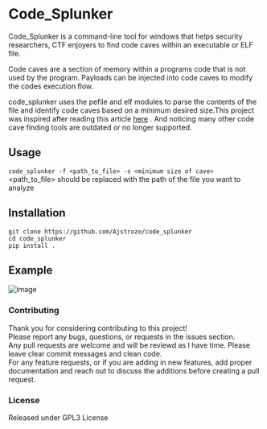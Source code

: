 # Code_Splunker
Code_Splunker is a command-line tool for windows that helps security researchers, CTF enjoyers to find code caves within an executable or ELF file.  

Code caves are a section of memory within a programs code that is not used by the program. Payloads can be injected into code caves to modify the codes execution flow.  

code_splunker uses the pefile and elf modules to parse the contents of the file and identify code caves based on a minimum desired size.This project was inspired after reading this article [here](https://www.codeproject.com/Articles/20240/The-Beginners-Guide-to-Codecaves) . And noticing many other code cave finding tools are outdated or no longer supported.  

## Usage
``` code_splunker -f <path_to_file> -s <minimum size of cave> ```  
<path_to_file> should be replaced with the path of the file you want to analyze  

## Installation
``` 
git clone https://github.com/Ajstroze/code_splunker  
cd code_splunker  
pip install .  
```  
## Example
![image](./images/code_splunker_run.png)

### Contributing
Thank you for considering contributing to this project!  
Please report any bugs, questions, or requests in the issues section.  
Any pull requests are welcome and will be reviewd as I have time. Please leave clear commit messages and clean code.  
For any feature requests, or if you are adding in new features, add proper documentation and reach out to discuss the additions before creating a pull request.
### License
Released under GPL3 License  
